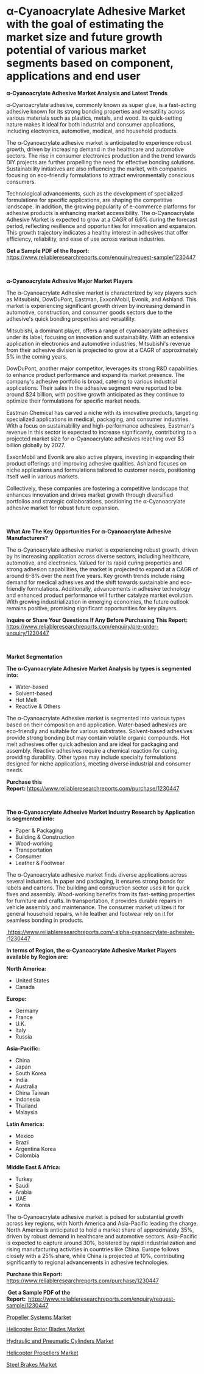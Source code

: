 <p><h1>α-Cyanoacrylate Adhesive Market with the goal of estimating the market size and future growth potential of various market segments based on component, applications and end user</h1></p><p><strong>α-Cyanoacrylate Adhesive Market Analysis and Latest Trends</strong></p>
<p><p>α-Cyanoacrylate adhesive, commonly known as super glue, is a fast-acting adhesive known for its strong bonding properties and versatility across various materials such as plastics, metals, and wood. Its quick-setting nature makes it ideal for both industrial and consumer applications, including electronics, automotive, medical, and household products.</p><p>The α-Cyanoacrylate adhesive market is anticipated to experience robust growth, driven by increasing demand in the healthcare and automotive sectors. The rise in consumer electronics production and the trend towards DIY projects are further propelling the need for effective bonding solutions. Sustainability initiatives are also influencing the market, with companies focusing on eco-friendly formulations to attract environmentally conscious consumers.</p><p>Technological advancements, such as the development of specialized formulations for specific applications, are shaping the competitive landscape. In addition, the growing popularity of e-commerce platforms for adhesive products is enhancing market accessibility. The α-Cyanoacrylate Adhesive Market is expected to grow at a CAGR of 6.6% during the forecast period, reflecting resilience and opportunities for innovation and expansion. This growth trajectory indicates a healthy interest in adhesives that offer efficiency, reliability, and ease of use across various industries.</p></p>
<p><strong>Get a Sample PDF of the Report:&nbsp;</strong> <a href="https://www.reliableresearchreports.com/enquiry/request-sample/1230447?utm_campaign=1486&utm_medium=2&utm_source=Github&utm_content=ia&utm_term=15102024&utm_id=a-cyanoacrylate-adhesive">https://www.reliableresearchreports.com/enquiry/request-sample/1230447</a></p>
<p>&nbsp;</p>
<p><strong>α-Cyanoacrylate Adhesive Major Market Players</strong></p>
<p><p>The α-Cyanoacrylate Adhesive market is characterized by key players such as Mitsubishi, DowDuPont, Eastman, ExxonMobil, Evonik, and Ashland. This market is experiencing significant growth driven by increasing demand in automotive, construction, and consumer goods sectors due to the adhesive's quick bonding properties and versatility.</p><p>Mitsubishi, a dominant player, offers a range of cyanoacrylate adhesives under its label, focusing on innovation and sustainability. With an extensive application in electronics and automotive industries, Mitsubishi's revenue from their adhesive division is projected to grow at a CAGR of approximately 5% in the coming years.</p><p>DowDuPont, another major competitor, leverages its strong R&D capabilities to enhance product performance and expand its market presence. The company's adhesive portfolio is broad, catering to various industrial applications. Their sales in the adhesive segment were reported to be around $24 billion, with positive growth anticipated as they continue to optimize their formulations for specific market needs.</p><p>Eastman Chemical has carved a niche with its innovative products, targeting specialized applications in medical, packaging, and consumer industries. With a focus on sustainability and high-performance adhesives, Eastman's revenue in this sector is expected to increase significantly, contributing to a projected market size for α-Cyanoacrylate adhesives reaching over $3 billion globally by 2027.</p><p>ExxonMobil and Evonik are also active players, investing in expanding their product offerings and improving adhesive qualities. Ashland focuses on niche applications and formulations tailored to customer needs, positioning itself well in various markets.</p><p>Collectively, these companies are fostering a competitive landscape that enhances innovation and drives market growth through diversified portfolios and strategic collaborations, positioning the α-Cyanoacrylate adhesive market for robust future expansion.</p></p>
<p>&nbsp;</p>
<p><strong>What Are The Key Opportunities For α-Cyanoacrylate Adhesive Manufacturers?</strong></p>
<p><p>The α-Cyanoacrylate adhesive market is experiencing robust growth, driven by its increasing application across diverse sectors, including healthcare, automotive, and electronics. Valued for its rapid curing properties and strong adhesion capabilities, the market is projected to expand at a CAGR of around 6-8% over the next five years. Key growth trends include rising demand for medical adhesives and the shift towards sustainable and eco-friendly formulations. Additionally, advancements in adhesive technology and enhanced product performance will further catalyze market evolution. With growing industrialization in emerging economies, the future outlook remains positive, promising significant opportunities for key players.</p></p>
<p><strong>Inquire or Share Your Questions If Any Before Purchasing This Report:</strong> <a href="https://www.reliableresearchreports.com/enquiry/pre-order-enquiry/1230447?utm_campaign=1486&utm_medium=2&utm_source=Github&utm_content=ia&utm_term=15102024&utm_id=a-cyanoacrylate-adhesive">https://www.reliableresearchreports.com/enquiry/pre-order-enquiry/1230447</a></p>
<p>&nbsp;</p>
<p><strong>Market Segmentation</strong></p>
<p><strong>The α-Cyanoacrylate Adhesive Market Analysis by types is segmented into:</strong></p>
<p><ul><li>Water-based</li><li>Solvent-based</li><li>Hot Melt</li><li>Reactive & Others</li></ul></p>
<p><p>The α-Cyanoacrylate Adhesive market is segmented into various types based on their composition and application. Water-based adhesives are eco-friendly and suitable for various substrates. Solvent-based adhesives provide strong bonding but may contain volatile organic compounds. Hot melt adhesives offer quick adhesion and are ideal for packaging and assembly. Reactive adhesives require a chemical reaction for curing, providing durability. Other types may include specialty formulations designed for niche applications, meeting diverse industrial and consumer needs.</p></p>
<p><strong>Purchase this Report:&nbsp;</strong><a href="https://www.reliableresearchreports.com/purchase/1230447?utm_campaign=1486&utm_medium=2&utm_source=Github&utm_content=ia&utm_term=15102024&utm_id=a-cyanoacrylate-adhesive">https://www.reliableresearchreports.com/purchase/1230447</a></p>
<p>&nbsp;</p>
<p><strong>The α-Cyanoacrylate Adhesive Market Industry Research by Application is segmented into:</strong></p>
<p><ul><li>Paper & Packaging</li><li>Building & Construction</li><li>Wood-working</li><li>Transportation</li><li>Consumer</li><li>Leather & Footwear</li></ul></p>
<p><p>The α-Cyanoacrylate adhesive market finds diverse applications across several industries. In paper and packaging, it ensures strong bonds for labels and cartons. The building and construction sector uses it for quick fixes and assembly. Wood-working benefits from its fast-setting properties for furniture and crafts. In transportation, it provides durable repairs in vehicle assembly and maintenance. The consumer market utilizes it for general household repairs, while leather and footwear rely on it for seamless bonding in products.</p></p>
<p><a href="https://www.reliableresearchreports.com/-alpha-cyanoacrylate-adhesive-r1230447?utm_campaign=1486&utm_medium=2&utm_source=Github&utm_content=ia&utm_term=15102024&utm_id=a-cyanoacrylate-adhesive">&nbsp;https://www.reliableresearchreports.com/-alpha-cyanoacrylate-adhesive-r1230447</a></p>
<p><strong>In terms of Region, the α-Cyanoacrylate Adhesive Market Players available by Region are:</strong></p>
<p>
    <p> <strong> North America: </strong>
        <ul>
            <li>United States</li>
            <li>Canada</li>
        </ul>
        </p> 
    <p> <strong> Europe: </strong>
        <ul>
            <li>Germany</li>
            <li>France</li>
            <li>U.K.</li>
            <li>Italy</li>
            <li>Russia</li>
        </ul>
        </p> 
    <p> <strong> Asia-Pacific: </strong>
        <ul>
            <li>China</li>
            <li>Japan</li>
            <li>South Korea</li>
            <li>India</li>
            <li>Australia</li>
            <li>China Taiwan</li>
            <li>Indonesia</li>
            <li>Thailand</li>
            <li>Malaysia</li>
        </ul>
        </p> 
    <p> <strong> Latin America: </strong>
        <ul>
            <li>Mexico</li>
            <li>Brazil</li>
            <li>Argentina Korea</li>
            <li>Colombia</li>
        </ul>
        </p> 
    <p> <strong> Middle East & Africa: </strong>
        <ul>
            <li>Turkey</li>
            <li>Saudi</li>
            <li>Arabia</li>
            <li>UAE</li>
            <li>Korea</li>
        </ul>
    </p>
    </p>
<p><p>The α-Cyanoacrylate adhesive market is poised for substantial growth across key regions, with North America and Asia-Pacific leading the charge. North America is anticipated to hold a market share of approximately 35%, driven by robust demand in healthcare and automotive sectors. Asia-Pacific is expected to capture around 30%, bolstered by rapid industrialization and rising manufacturing activities in countries like China. Europe follows closely with a 25% share, while China is projected at 10%, contributing significantly to regional advancements in adhesive technologies.</p></p>
<p><strong>Purchase this Report: </strong><a href="https://www.reliableresearchreports.com/purchase/1230447?utm_campaign=1486&utm_medium=2&utm_source=Github&utm_content=ia&utm_term=15102024&utm_id=a-cyanoacrylate-adhesive">https://www.reliableresearchreports.com/purchase/1230447</a></p>
<p>&nbsp;<strong>Get a Sample PDF of the Report:&nbsp;&nbsp;</strong><a href="https://www.reliableresearchreports.com/enquiry/request-sample/1230447?utm_campaign=1486&utm_medium=2&utm_source=Github&utm_content=ia&utm_term=15102024&utm_id=a-cyanoacrylate-adhesive">https://www.reliableresearchreports.com/enquiry/request-sample/1230447</a></p>
<p><strong></strong></p>
<p><p><a href="https://www.linkedin.com/pulse/propeller-systems-market-innovations-trends-comprehensive-study-yj7ze?utm_campaign=1486&utm_medium=2&utm_source=Github&utm_content=ia&utm_term=15102024&utm_id=a-cyanoacrylate-adhesive">Propeller Systems Market</a></p><p><a href="https://www.linkedin.com/pulse/helicopter-rotor-blades-market-shifts-strategic-analysis-2024-2031-qixle?utm_campaign=1486&utm_medium=2&utm_source=Github&utm_content=ia&utm_term=15102024&utm_id=a-cyanoacrylate-adhesive">Helicopter Rotor Blades Market</a></p><p><a href="https://www.linkedin.com/pulse/evaluating-global-hydraulic-pneumatic-cylinders-market-trends-fdpje?utm_campaign=1486&utm_medium=2&utm_source=Github&utm_content=ia&utm_term=15102024&utm_id=a-cyanoacrylate-adhesive">Hydraulic and Pneumatic Cylinders Market</a></p><p><a href="https://www.linkedin.com/pulse/in-depth-helicopter-propellers-market-review-size-share-145cagr-zdh9e?utm_campaign=1486&utm_medium=2&utm_source=Github&utm_content=ia&utm_term=15102024&utm_id=a-cyanoacrylate-adhesive">Helicopter Propellers Market</a></p><p><a href="https://www.linkedin.com/pulse/insights-steel-brakes-market-size-which-expanding-79-cagr-kep8e?utm_campaign=1486&utm_medium=2&utm_source=Github&utm_content=ia&utm_term=15102024&utm_id=a-cyanoacrylate-adhesive">Steel Brakes Market</a></p></p>